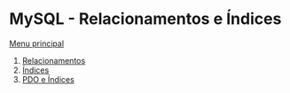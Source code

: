 # MySQL - Relacionamentos e Índices

[Menu principal](https://github.com/operandbr/operand-is-cool/blob/master/MySQL/README.md)

1. [Relacionamentos](https://github.com/operandbr/operand-is-cool/blob/master/MySQL/Relacionamentos.md)
2. [Índices](https://github.com/operandbr/operand-is-cool/blob/master/MySQL/Indices.md)
3. [PDO e Índices](https://github.com/operandbr/operand-is-cool/blob/master/MySQL/PDO_Indices.md)
